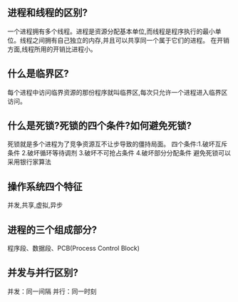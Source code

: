 ## 进程和线程的区别?
一个进程拥有多个线程。进程是资源分配基本单位,而线程是程序执行的最小单位。线程之间拥有自己独立的内存,并且可以共享同一个属于它们的进程。
在开销方面,线程所用的开销比进程小。

## 什么是临界区?
每个进程中访问临界资源的那份程序就叫临界区,每次只允许一个进程进入临界区访问。

## 什么是死锁?死锁的四个条件?如何避免死锁?
死锁就是多个进程为了竞争资源互不让步导致的僵持局面。
四个条件:1.破坏互斥条件 2.破坏循环等待调剂 3.破坏不可抢占条件 4.破坏部分分配条件
避免死锁可以采用银行家算法

## 操作系统四个特征
并发,共享,虚拟,异步


## 进程的三个组成部分?
程序段、数据段、PCB(Process Control Block)

## 并发与并行区别?
并发：同一间隔 并行：同一时刻


